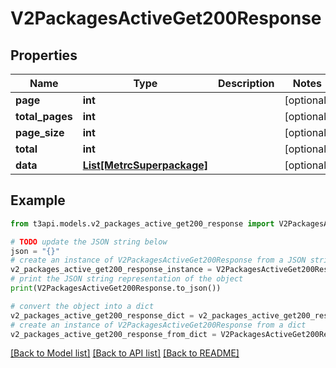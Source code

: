 # V2PackagesActiveGet200Response


## Properties

Name | Type | Description | Notes
------------ | ------------- | ------------- | -------------
**page** | **int** |  | [optional] 
**total_pages** | **int** |  | [optional] 
**page_size** | **int** |  | [optional] 
**total** | **int** |  | [optional] 
**data** | [**List[MetrcSuperpackage]**](MetrcSuperpackage.md) |  | [optional] 

## Example

```python
from t3api.models.v2_packages_active_get200_response import V2PackagesActiveGet200Response

# TODO update the JSON string below
json = "{}"
# create an instance of V2PackagesActiveGet200Response from a JSON string
v2_packages_active_get200_response_instance = V2PackagesActiveGet200Response.from_json(json)
# print the JSON string representation of the object
print(V2PackagesActiveGet200Response.to_json())

# convert the object into a dict
v2_packages_active_get200_response_dict = v2_packages_active_get200_response_instance.to_dict()
# create an instance of V2PackagesActiveGet200Response from a dict
v2_packages_active_get200_response_from_dict = V2PackagesActiveGet200Response.from_dict(v2_packages_active_get200_response_dict)
```
[[Back to Model list]](../README.md#documentation-for-models) [[Back to API list]](../README.md#documentation-for-api-endpoints) [[Back to README]](../README.md)


